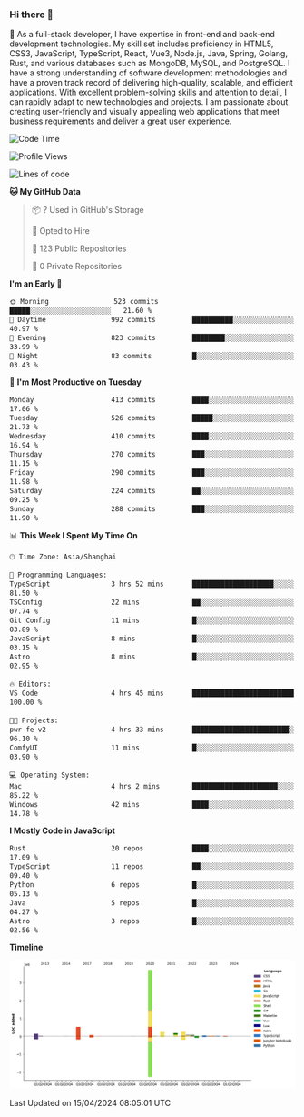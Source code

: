 ### Hi there 👋

🌱 As a full-stack developer, I have expertise in front-end and back-end development technologies. My skill set includes proficiency in HTML5, CSS3, JavaScript, TypeScript, React, Vue3, Node.js, Java, Spring, Golang, Rust, and various databases such as MongoDB, MySQL, and PostgreSQL. I have a strong understanding of software development methodologies and have a proven track record of delivering high-quality, scalable, and efficient applications. With excellent problem-solving skills and attention to detail, I can rapidly adapt to new technologies and projects. I am passionate about creating user-friendly and visually appealing web applications that meet business requirements and deliver a great user experience.

<!--START_SECTION:waka-->
![Code Time](http://img.shields.io/badge/Code%20Time-1%2C335%20hrs%2057%20mins-blue)

![Profile Views](http://img.shields.io/badge/Profile%20Views-23-blue)

![Lines of code](https://img.shields.io/badge/From%20Hello%20World%20I%27ve%20Written-5.6%20million%20lines%20of%20code-blue)

**🐱 My GitHub Data** 

> 📦 ? Used in GitHub's Storage 
 > 
> 💼 Opted to Hire
 > 
> 📜 123 Public Repositories 
 > 
> 🔑 0 Private Repositories 
 > 
**I'm an Early 🐤** 

```text
🌞 Morning                523 commits         █████░░░░░░░░░░░░░░░░░░░░   21.60 % 
🌆 Daytime                992 commits         ██████████░░░░░░░░░░░░░░░   40.97 % 
🌃 Evening                823 commits         ████████░░░░░░░░░░░░░░░░░   33.99 % 
🌙 Night                  83 commits          █░░░░░░░░░░░░░░░░░░░░░░░░   03.43 % 
```
📅 **I'm Most Productive on Tuesday** 

```text
Monday                   413 commits         ████░░░░░░░░░░░░░░░░░░░░░   17.06 % 
Tuesday                  526 commits         █████░░░░░░░░░░░░░░░░░░░░   21.73 % 
Wednesday                410 commits         ████░░░░░░░░░░░░░░░░░░░░░   16.94 % 
Thursday                 270 commits         ███░░░░░░░░░░░░░░░░░░░░░░   11.15 % 
Friday                   290 commits         ███░░░░░░░░░░░░░░░░░░░░░░   11.98 % 
Saturday                 224 commits         ██░░░░░░░░░░░░░░░░░░░░░░░   09.25 % 
Sunday                   288 commits         ███░░░░░░░░░░░░░░░░░░░░░░   11.90 % 
```


📊 **This Week I Spent My Time On** 

```text
🕑︎ Time Zone: Asia/Shanghai

💬 Programming Languages: 
TypeScript               3 hrs 52 mins       ████████████████████░░░░░   81.50 % 
TSConfig                 22 mins             ██░░░░░░░░░░░░░░░░░░░░░░░   07.74 % 
Git Config               11 mins             █░░░░░░░░░░░░░░░░░░░░░░░░   03.89 % 
JavaScript               8 mins              █░░░░░░░░░░░░░░░░░░░░░░░░   03.15 % 
Astro                    8 mins              █░░░░░░░░░░░░░░░░░░░░░░░░   02.95 % 

🔥 Editors: 
VS Code                  4 hrs 45 mins       █████████████████████████   100.00 % 

🐱‍💻 Projects: 
pwr-fe-v2                4 hrs 33 mins       ████████████████████████░   96.10 % 
ComfyUI                  11 mins             █░░░░░░░░░░░░░░░░░░░░░░░░   03.90 % 

💻 Operating System: 
Mac                      4 hrs 2 mins        █████████████████████░░░░   85.22 % 
Windows                  42 mins             ████░░░░░░░░░░░░░░░░░░░░░   14.78 % 
```

**I Mostly Code in JavaScript** 

```text
Rust                     20 repos            ████░░░░░░░░░░░░░░░░░░░░░   17.09 % 
TypeScript               11 repos            ██░░░░░░░░░░░░░░░░░░░░░░░   09.40 % 
Python                   6 repos             █░░░░░░░░░░░░░░░░░░░░░░░░   05.13 % 
Java                     5 repos             █░░░░░░░░░░░░░░░░░░░░░░░░   04.27 % 
Astro                    3 repos             █░░░░░░░░░░░░░░░░░░░░░░░░   02.56 % 
```



**Timeline**

![Lines of Code chart](https://raw.githubusercontent.com/elton/elton/main/assets/bar_graph.png)


 Last Updated on 15/04/2024 08:05:01 UTC
<!--END_SECTION:waka-->

<!--
**elton/elton** is a ✨ _special_ ✨ repository because its `README.md` (this file) appears on your GitHub profile.

Here are some ideas to get you started:

- 🔭 I’m currently working on ...
- 🌱 I’m currently learning ...
- 👯 I’m looking to collaborate on ...
- 🤔 I’m looking for help with ...
- 💬 Ask me about ...
- 📫 How to reach me: ...
- 😄 Pronouns: ...
- ⚡ Fun fact: ...
-->
